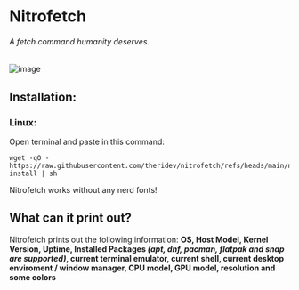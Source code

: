 # Nitrofetch
###### *A fetch command humanity deserves.*

![image](https://github.com/user-attachments/assets/549a1079-21ff-4181-b33f-86f50a2e3ebb)

## Installation:
### Linux:
Open terminal and paste in this command:
```
wget -qO - https://raw.githubusercontent.com/theridev/nitrofetch/refs/heads/main/nitrofetch-install | sh
```
Nitrofetch works without any nerd fonts!

## What can it print out?
Nitrofetch prints out the following information: **OS, Host Model, Kernel Version, Uptime, Installed Packages *(apt, dnf, pacman, flatpak and snap are supported)*, current terminal emulator, current shell, current desktop enviroment / window manager, CPU model, GPU model, resolution and some colors**
